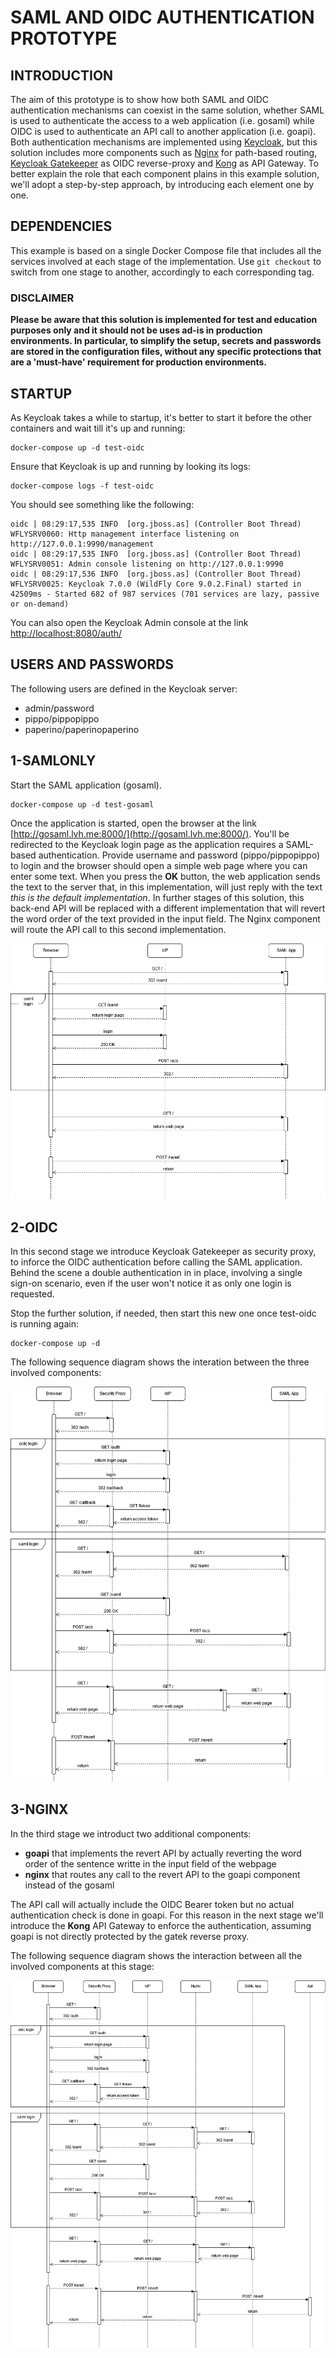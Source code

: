 # SAML AND OIDC AUTHENTICATION PROTOTYPE

## INTRODUCTION
The aim of this prototype is to show how both SAML and OIDC authentication mechanisms can coexist in the same solution, whether SAML is used to authenticate the access to a web application (i.e. gosaml) while OIDC is used to authenticate an API call to another application (i.e. goapi).
Both authentication mechanisms are implemented using [Keycloak](https://www.keycloak.org/), but this solution includes more components such as [Nginx](https://www.nginx.com/) for path-based routing, [Keycloak Gatekeeper](https://github.com/keycloak/keycloak-gatekeeper) as OIDC reverse-proxy and [Kong](https://konghq.com/) as API Gateway.
To better explain the role that each component plains in this example solution, we'll adopt a step-by-step approach, by introducing each element one by one.  

## DEPENDENCIES
This example is based on a single Docker Compose file that includes all the services involved at each stage of the implementation. 
Use `git checkout` to switch from one stage to another, accordingly to each corresponding tag.

### **DISCLAIMER**
**Please be aware that this solution is implemented for test and education purposes only and it should not be uses ad-is in production environments. In particular, to simplify the setup, secrets and passwords are stored in the configuration files, without any specific protections that are a 'must-have' requirement for production environments.**


## STARTUP
As Keycloak takes a while to startup, it's better to start it before the other containers and wait till it's up and running:

```console
docker-compose up -d test-oidc
```

Ensure that Keycloak is up and running by looking its logs:

```console
docker-compose logs -f test-oidc
```

You should see something like the following:

```
oidc | 08:29:17,535 INFO  [org.jboss.as] (Controller Boot Thread) WFLYSRV0060: Http management interface listening on http://127.0.0.1:9990/management
oidc | 08:29:17,535 INFO  [org.jboss.as] (Controller Boot Thread) WFLYSRV0051: Admin console listening on http://127.0.0.1:9990
oidc | 08:29:17,536 INFO  [org.jboss.as] (Controller Boot Thread) WFLYSRV0025: Keycloak 7.0.0 (WildFly Core 9.0.2.Final) started in 42509ms - Started 682 of 987 services (701 services are lazy, passive or on-demand)
```

You can also open the Keycloak Admin console at the link [http://localhost:8080/auth/](http://localhost:8080/auth/)

## USERS AND PASSWORDS
The following users are defined in the Keycloak server:
- admin/password
- pippo/pippopippo
- paperino/paperinopaperino


## 1-SAMLONLY
Start the SAML application (gosaml).

```
docker-compose up -d test-gosaml
```

Once the application is started, open the browser at the link [http://gosaml.lvh.me:8000/](http://gosaml.lvh.me:8000/). You'll be redirected to the Keycloak login page as the application requires a SAML-based authentication.
Provide username and password (pippo/pippopippo) to login and the browser should open a simple web page where you can enter some text. When you press the **OK** button, the web application sends the text to the server that, in this implementation, will just reply with the text *this is the default implementation*.
In further stages of this solution, this back-end API will be replaced with a different implementation that will revert the word order of the text provided in the input field. The Nginx component will route the API call to this second implementation.

!["1-SAMLONLY"](docs/SingleSignOnExample-Sequence-1.png)

## 2-OIDC
In this second stage we introduce Keycloak Gatekeeper as security proxy, to inforce the OIDC authentication before calling the SAML application. Behind the scene a double authentication in in place, involving a single sign-on scenario, even if the user won't notice it as only one login is requested.

Stop the further solution, if needed, then start this new one once test-oidc is running again:

```
docker-compose up -d
```

The following sequence diagram shows the interation between the three involved components:

!["2-OIDC"](docs/SingleSignOnExample-Sequence-2.png)


## 3-NGINX
In the third stage we introduct two additional components:
- **goapi** that implements the revert API by actually reverting the word order of the sentence writte in the input field of the webpage
- **nginx** that routes any call to the revert API to the goapi component instead of the gosaml

The API call will actually include the OIDC Bearer token but no actual authentication check is done in goapi. For this reason in the next stage we'll introduce the **Kong** API Gateway to enforce the authentication, assuming goapi is not directly protected by the gatek reverse proxy.

The following sequence diagram shows the interaction between all the involved components at this stage:

!["3-OIDC"](docs/SingleSignOnExample-Sequence-3.png)

